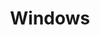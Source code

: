---
title: "Windows"
weight: 2
description: >
  Windows findings
categories: [operatingsystem]
tags: [Devops]
---